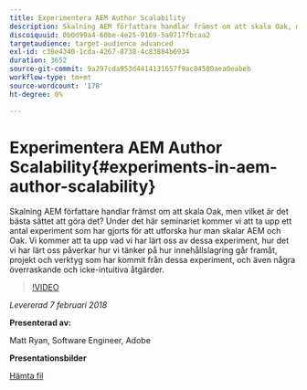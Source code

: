 ```yaml
---
title: Experimentera AEM Author Scalability
description: Skalning AEM författare handlar främst om att skala Oak, men vilket är det bästa sättet att göra det? Under det här seminariet kommer vi att ta upp ett antal experiment som har gjorts för att utforska hur man skalar AEM och Oak. Vi kommer att ta upp vad vi har lärt oss av dessa experiment, hur det vi har lärt oss påverkar hur vi tänker på hur innehållslagring går framåt, projekt och verktyg som har kommit från dessa experiment, och även några överraskande och icke-intuitiva åtgärder.
discoiquuid: 0b0d99a4-60be-4e25-9169-5a9717fbcaa2
targetaudience: target-audience advanced
exl-id: c38e4340-1cda-4267-8738-4c83884b6934
duration: 3652
source-git-commit: 9a297cda953d4414131657f9ac84580aea0eabeb
workflow-type: tm+mt
source-wordcount: '178'
ht-degree: 0%

---
```


# Experimentera AEM Author Scalability{#experiments-in-aem-author-scalability}

Skalning AEM författare handlar främst om att skala Oak, men vilket är det bästa sättet att göra det? Under det här seminariet kommer vi att ta upp ett antal experiment som har gjorts för att utforska hur man skalar AEM och Oak. Vi kommer att ta upp vad vi har lärt oss av dessa experiment, hur det vi har lärt oss påverkar hur vi tänker på hur innehållslagring går framåt, projekt och verktyg som har kommit från dessa experiment, och även några överraskande och icke-intuitiva åtgärder.

>[!VIDEO](https://video.tv.adobe.com/v/21522/?quality=9)

*Levererad 7 februari 2018*

**Presenterad av:**

Matt Ryan, Software Engineer, Adobe

**Presentationsbilder**

[Hämta fil](assets/experiments+in+aem+author+scalability+2+7+18.pdf)
<!--
[Get back to the Overview](https://helpx.adobe.com/se/experience-manager/kt/eseminars/gems/aem-index.html)
-->
